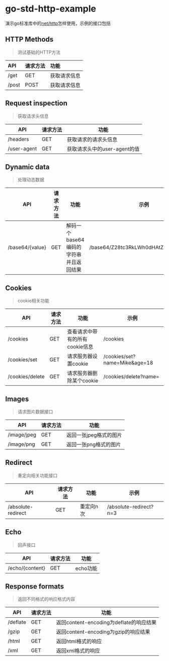 # go-std-http-example

演示go标准库中的[net/http](https://pkg.go.dev/net/http@go1.20.2)怎样使用，示例的接口包括

## HTTP Methods

> 测试基础的HTTP方法

| API   | 请求方法 | 功能     |
|:----- |:---- |:------ |
| /get  | GET  | 获取请求信息 |
| /post | POST | 获取请求信息 |

## Request inspection

> 获取请求头信息

| API         | 请求方法 | 功能                  |
| ----------- | ---- | ------------------- |
| /headers    | GET  | 获取请求的请求头信息          |
| /user-agent | GET  | 获取请求头中的user-agent的值 |

## Dynamic data

> 处理动态数据

| API             | 请求方法 | 功能                     | 示例                                   |
| --------------- | ---- | ---------------------- | ------------------------------------ |
| /base64/{value} | GET  | 解码一个base64编码的字符串并且返回结果 | /base64/Z28tc3RkLWh0dHAtZXhhbXBsZQ== |

## Cookies

> cookie相关功能

| API             | 请求方法 | 功能                 | 示例                            |
| --------------- | ---- | ------------------ | ----------------------------- |
| /cookies        | GET  | 查看请求中带有的所有cookie信息 | /cookies                      |
| /cookies/set    | GET  | 请求服务器设置cookie      | /cookies/set?name=Mike&age=18 |
| /cookies/delete | GET  | 请求服务器删除某个cookie    | /cookies/delete?name=         |

## Images

> 请求图片数据接口

| API         | 请求方法 | 功能            |
| ----------- | ---- | ------------- |
| /image/jpeg | GET  | 返回一张jpeg格式的图片 |
| /image/png  | GET  | 返回一张png格式的图片  |

## Redirect

> 重定向相关功能接口

| API                | 请求方法 | 功能    | 示例                     |
| ------------------ | ---- | ----- | ---------------------- |
| /absolute-redirect | GET  | 重定向n次 | /absolute-redirect?n=3 |

## Echo

> 回声接口

| API             | 请求方法 | 功能     |
| --------------- | ---- | ------ |
| /echo/{content} | GET  | echo功能 |

## Response formats

> 返回不同格式的响应格式内容

| API      | 请求方法 | 功能                              |
| -------- | ---- | ------------------------------- |
| /deflate | GET  | 返回content-encoding为deflate的响应结果 |
| /gzip    | GET  | 返回content-encoding为gzip的响应结果    |
| /html    | GET  | 返回html格式的响应                     |
| /xml     | GET  | 返回xml格式的响应                      |